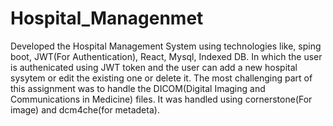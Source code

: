 # Hospital_Managenmet

Developed the Hospital Management System using technologies like, sping boot, JWT(For Authentication), React, Mysql, Indexed DB. In which the user is authenicated using JWT token and the user can add a new hospital sysytem or edit the existing one or delete it. The most challenging part of this assignment was to handle the DICOM(Digital Imaging and Communications in Medicine) files. It was handled using cornerstone(For image) and dcm4che(for metadeta).
